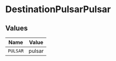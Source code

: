 # DestinationPulsarPulsar


## Values

| Name     | Value    |
| -------- | -------- |
| `PULSAR` | pulsar   |